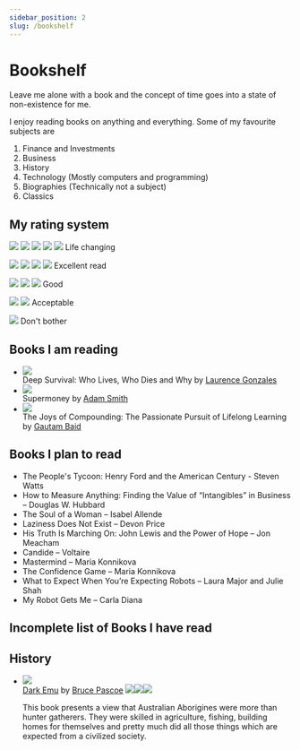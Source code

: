 ```yaml
---
sidebar_position: 2
slug: /bookshelf
---
```


# Bookshelf

Leave me alone with a book and the concept of time goes into a state of non-existence for me.

I enjoy reading books on anything and everything. Some of my favourite subjects are

1. Finance and Investments
2. Business
3. History
4. Technology (Mostly computers and programming)
5. Biographies (Technically not a subject)
6. Classics

## My rating system

<div class="rating-system">

![](images/star-solid.svg)
![](images/star-solid.svg)
![](images/star-solid.svg)
![](images/star-solid.svg)
![](images/star-solid.svg)
Life changing

![](images/star-solid.svg)
![](images/star-solid.svg)
![](images/star-solid.svg)
![](images/star-solid.svg)
Excellent read

![](images/star-solid.svg)
![](images/star-solid.svg)
![](images/star-solid.svg)
Good

![](images/star-solid.svg)
![](images/star-solid.svg)
Acceptable

![](images/star-solid.svg)
Don't bother

</div>

## Books I am reading

<div class="book-list">

- ![](books/covers/deep-survival.jpg)<div>Deep Survival: Who Lives, Who Dies and Why by [Laurence Gonzales](https://www.goodreads.com/author/show/37584.Laurence_Gonzales)</div>
- ![](books/covers/supermoney.jpg)<div>Supermoney by [Adam Smith](https://www.goodreads.com/author/show/5761714.George_Goodman)</div>
- ![](books/covers/joys-of-compounding.jpg) <div>The Joys of Compounding: The Passionate Pursuit of Lifelong Learning by [Gautam Baid](https://www.goodreads.com/author/show/18960770.Gautam_Baid)</div>

</div>

## Books I plan to read

<div class="book-list">

- The People's Tycoon: Henry Ford and the American Century - Steven Watts
- How to Measure Anything: Finding the Value of “Intangibles” in Business – Douglas W. Hubbard
- The Soul of a Woman – Isabel Allende
- Laziness Does Not Exist – Devon Price
- His Truth Is Marching On: John Lewis and the Power of Hope – Jon Meacham
- Candide – Voltaire
- Mastermind – Maria Konnikova
- The Confidence Game – Maria Konnikova
- What to Expect When You’re Expecting Robots – Laura Major and Julie Shah
- My Robot Gets Me – Carla Diana

</div>

## Incomplete list of Books I have read

## History

<div class="book-list">

- ![](books/covers/dark-emu.jpg) <div>[Dark Emu](/books/dark-emu) by [Bruce Pascoe](https://www.goodreads.com/author/show/809165.Bruce_Pascoe) <span class="stars">![](images/star-solid.svg)![](images/star-solid.svg)![](images/star-solid.svg)</span><p>This book presents a view that Australian Aborigines were more than hunter gatherers. They were skilled in agriculture, fishing, building homes for themselves and pretty much did all those things which are expected from a civilized society.</p></div>

</div>
